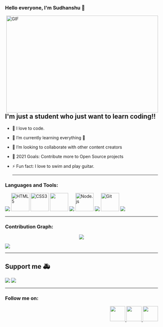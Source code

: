### Hello everyone, I'm Sudhanshu  👋
<img align="right" alt="GIF" src="https://github.com/sudhanshuprasad2002/sudhanshuprasad2002/blob/main/desk.gif?raw=true" width="500" height="320" />

## I'm just a student who just want to learn coding!!

- 🔭 I love to code.
- 🌱 I’m currently learning everything 🤣
- 👯 I’m looking to collaborate with other content creators
- 🥅 2021 Goals: Contribute more to Open Source projects
- ⚡ Fun fact: I love to swim and play guitar.

  <HR>

### Languages and Tools:

<a align="left" alt="Visual Studio Code">  <img src="https://img.icons8.com/nolan/60/visual-studio-code-2019.png"/>
<a align="left" alt="HTML5">  <img src="https://upload.wikimedia.org/wikipedia/commons/6/61/HTML5_logo_and_wordmark.svg" alt="HTML5" width="60" height="60"/>
<a align="left" alt="CSS3">  <img src="https://upload.wikimedia.org/wikipedia/commons/d/d5/CSS3_logo_and_wordmark.svg" alt="CSS3" width="60" height="60"/> 
<a align="left" alt="JavaScript">  <img src="https://i.ibb.co/bddG3Bn/icons8-javascript-logo-60-1.png" width="60" height="60"/>
<a align="left" alt="React">  <img src="https://img.icons8.com/clouds/70/000000/react.png"/>
<a align="left" alt="Node.js">  <img src="https://i.ibb.co/V2ttpDv/icons8-nodejs-60.png" alt="Node.js" width="60" height="60"/>
<a align="left" alt="MongoDB">  <img src="https://img.icons8.com/color/60/000000/mongodb.png"/>
<a align="left" alt="Git">  <img src="https://upload.wikimedia.org/wikipedia/commons/e/e0/Git-logo.svg" alt="Git" width="60" height="60"/>
<a align="left" alt="GitHub">  <img src="https://img.icons8.com/clouds/70/000000/github.png"/></a> 
  
<HR>
  
### Contribution Graph:

<p align="center">
  <a href="https://github.com/sudhanshuprasad2002">
    <img src="https://github-readme-streak-stats.herokuapp.com?user=sudhanshuprasad2002&theme=radical&stroke=0BDCDD" />
  </a>
</p>
<a href="https://github.com/sudhandhuprasad2002"><img src="https://activity-graph.herokuapp.com/graph?username=sudhanshuprasad2002&bg_color=1F222E&color=F8D866&line=F85D7F&point=FFFFFF&hide_border=true" /></a>
 
<HR>                                                          
  
## Support me 🚑
<p align="left">
<a href="https://t.me/UCbotchannel"> <img src="https://img.shields.io/badge/Join-Telegram%20Channel-red.svg?logo=Telegram"></a>
<a href="https://t.me/ubuntu_coders"> <img src="https://img.shields.io/badge/Join-Telegram%20Group-blue.svg?logo=telegram"></a>
  </p>
<HR>
  
### Follow me on:
 <p align="right">
<a align="left" href="https://twitter.com/">  <img src="https://img.icons8.com/fluent/48/000000/twitter.png" width="50px">
<a align="left" href="https://www.instagram.com">  <img src="https://img.icons8.com/fluent/48/000000/instagram-new.png" width="50px">
<a align="left" href="https://t.me/UCbotchannel">  <img src="https://img.icons8.com/fluent/48/000000/telegram-app.png" width="50px">
  </p>
